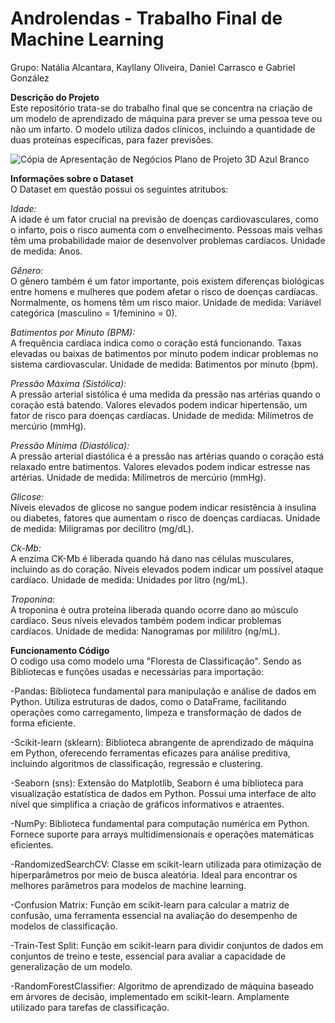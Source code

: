 # Androlendas - Trabalho Final de Machine Learning
Grupo: Natália Alcantara, Kayllany Oliveira, Daniel Carrasco e Gabriel González

<b>Descrição do Projeto</b><br>
Este repositório trata-se do trabalho final que se concentra na criação de um modelo de aprendizado de máquina para prever se uma pessoa teve ou não um infarto. O modelo utiliza dados clínicos, incluindo a quantidade de duas proteínas específicas, para fazer previsões. 

![Cópia de Apresentação de Negócios Plano de Projeto 3D Azul Branco](https://github.com/KayllanyLara/androlenda/assets/135054073/3c68c95b-fc00-47bb-99a3-0355b24c42cf)


<b>Informações sobre o Dataset</b><br>
O Dataset em questão possui os seguintes atritubos:

_Idade:_<br>
A idade é um fator crucial na previsão de doenças cardiovasculares, como o infarto, pois o risco aumenta com o envelhecimento. Pessoas mais velhas têm uma probabilidade maior de desenvolver problemas cardíacos. Unidade de medida: Anos.

_Gênero:_<br>
O gênero também é um fator importante, pois existem diferenças biológicas entre homens e mulheres que podem afetar o risco de doenças cardíacas. Normalmente, os homens têm um risco maior. Unidade de medida: Variável categórica (masculino = 1/feminino = 0).


_Batimentos por Minuto (BPM):_<br>
A frequência cardíaca indica como o coração está funcionando. Taxas elevadas ou baixas de batimentos por minuto podem indicar problemas no sistema cardiovascular. Unidade de medida: Batimentos por minuto (bpm).


_Pressão Máxima (Sistólica):_<br>
A pressão arterial sistólica é uma medida da pressão nas artérias quando o coração está batendo. Valores elevados podem indicar hipertensão, um fator de risco para doenças cardíacas. Unidade de medida: Milímetros de mercúrio (mmHg).


_Pressão Mínima (Diastólica):_<br>
A pressão arterial diastólica é a pressão nas artérias quando o coração está relaxado entre batimentos. Valores elevados podem indicar estresse nas artérias. Unidade de medida: Milímetros de mercúrio (mmHg).


_Glicose:_<br>
Níveis elevados de glicose no sangue podem indicar resistência à insulina ou diabetes, fatores que aumentam o risco de doenças cardíacas. Unidade de medida: Miligramas por decilitro (mg/dL).


_Ck-Mb:_<br>
A enzima CK-Mb é liberada quando há dano nas células musculares, incluindo as do coração. Níveis elevados podem indicar um possível ataque cardíaco. Unidade de medida: Unidades por litro (ng/mL).


_Troponina:_<br>
A troponina é outra proteína liberada quando ocorre dano ao músculo cardíaco. Seus níveis elevados também podem indicar problemas cardíacos. Unidade de medida: Nanogramas por mililitro (ng/mL).

<b> Funcionamento Código </b><br>
O codigo usa como modelo uma "Floresta de Classificação". Sendo as Bibliotecas e funções usadas e necessárias para importação:

-Pandas: Biblioteca fundamental para manipulação e análise de dados em Python. Utiliza estruturas de dados, como o DataFrame, facilitando operações como carregamento, limpeza e transformação de dados de forma eficiente.

-Scikit-learn (sklearn): Biblioteca abrangente de aprendizado de máquina em Python, oferecendo ferramentas eficazes para análise preditiva, incluindo algoritmos de classificação, regressão e clustering.

-Seaborn (sns): Extensão do Matplotlib, Seaborn é uma biblioteca para visualização estatística de dados em Python. Possui uma interface de alto nível que simplifica a criação de gráficos informativos e atraentes.

-NumPy: Biblioteca fundamental para computação numérica em Python. Fornece suporte para arrays multidimensionais e operações matemáticas eficientes.

-RandomizedSearchCV: Classe em scikit-learn utilizada para otimização de hiperparâmetros por meio de busca aleatória. Ideal para encontrar os melhores parâmetros para modelos de machine learning.

-Confusion Matrix: Função em scikit-learn para calcular a matriz de confusão, uma ferramenta essencial na avaliação do desempenho de modelos de classificação.

-Train-Test Split: Função em scikit-learn para dividir conjuntos de dados em conjuntos de treino e teste, essencial para avaliar a capacidade de generalização de um modelo.

-RandomForestClassifier: Algoritmo de aprendizado de máquina baseado em árvores de decisão, implementado em scikit-learn. Amplamente utilizado para tarefas de classificação.


